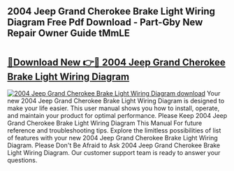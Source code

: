 ## 2004 Jeep Grand Cherokee Brake Light Wiring Diagram Free Pdf Download - Part-Gby New Repair Owner Guide tMmLE

# <h2><a href="http://dfiyxd.blite.top/?on=2004+Jeep+Grand+Cherokee+Brake+Light+Wiring+Diagram">🔗Download New 👉🔴 2004 Jeep Grand Cherokee Brake Light Wiring Diagram</a></h2>

[![2004 Jeep Grand Cherokee Brake Light Wiring Diagram download](https://i.imgur.com/lujVjoI.png)](http://dfiyxd.blite.top/?on=2004+Jeep+Grand+Cherokee+Brake+Light+Wiring+Diagram)
Your new 2004 Jeep Grand Cherokee Brake Light Wiring Diagram is designed to make your life easier. This user manual shows you how to install, operate, and maintain your product for optimal performance. Please Keep 2004 Jeep Grand Cherokee Brake Light Wiring Diagram This Manual For future reference and troubleshooting tips. Explore the limitless possibilities of list of features with your new 2004 Jeep Grand Cherokee Brake Light Wiring Diagram. Please Don't Be Afraid to Ask 2004 Jeep Grand Cherokee Brake Light Wiring Diagram. Our customer support team is ready to answer your questions.
